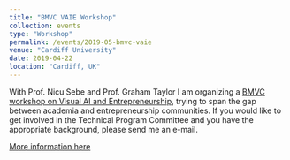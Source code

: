 ```yaml
---
title: "BMVC VAIE Workshop"
collection: events
type: "Workshop"
permalink: /events/2019-05-bmvc-vaie
venue: "Cardiff University"
date: 2019-04-22
location: "Cardiff, UK"
---
```


With Prof. Nicu Sebe and Prof. Graham Taylor I am organizing a [BMVC workshop on Visual AI and Entrepreneurship](https://dculibrk.github.io/bmvc-vaie/), trying to span the gap
between academia and entrepreneurship communities. If you would like to get involved in the Technical Program Committee and you have the 
appropriate background, please send me an e-mail. 

[More information here](https://dculibrk.github.io/bmvc-vaie/)
